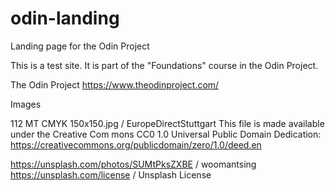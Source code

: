 # odin-landing
Landing page for the Odin Project

This is a test site. It is part of the "Foundations" course in the Odin Project.

The Odin Project
https://www.theodinproject.com/

Images

112 MT CMYK 150x150.jpg / EuropeDirectStuttgart
This file is made available under the Creative Com
mons CC0 1.0 Universal Public Domain Dedication: https://creativecommons.org/publicdomain/zero/1.0/deed.en

https://unsplash.com/photos/SUMtPksZXBE / woomantsing
https://unsplash.com/license / Unsplash License